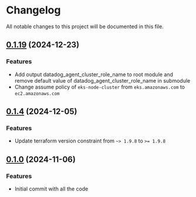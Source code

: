 # Changelog

All notable changes to this project will be documented in this file.
## [0.1.19]() (2024-12-23)
### Features
* Add output datadog_agent_cluster_role_name to root module and remove default value of datadog_agent_cluster_role_name in submodule
* Change assume policy of `eks-node-cluster` from `eks.amazonaws.com` to `ec2.amazonaws.com`

## [0.1.4]() (2024-12-05)
### Features
* Update terraform version constraint from `~> 1.9.8` to `>= 1.9.8` 

## [0.1.0]() (2024-11-06)
### Features
* Initial commit with all the code

